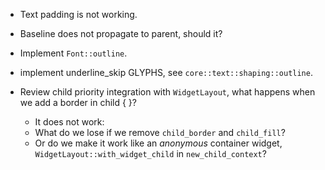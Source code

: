 * Text padding is not working.
* Baseline does not propagate to parent, should it?

* Implement `Font::outline`.
* implement underline_skip GLYPHS, see `core::text::shaping::outline`.

* Review child priority integration with `WidgetLayout`, what happens when we add a border in child { }?
   - It does not work:
    - What do we lose if we remove `child_border` and `child_fill`?
    - Or do we make it work like an *anonymous* container widget, `WidgetLayout::with_widget_child` in `new_child_context`? 